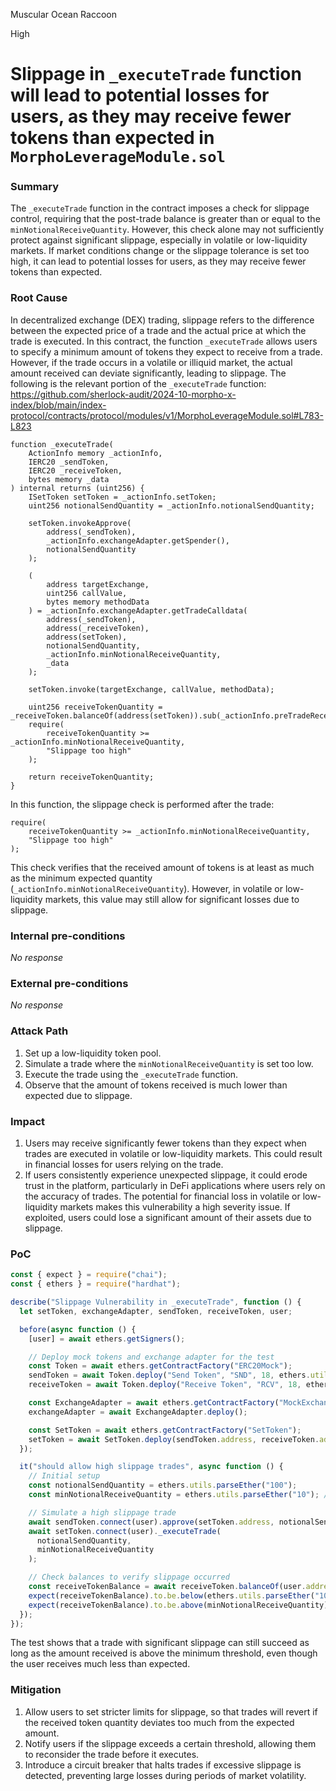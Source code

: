 Muscular Ocean Raccoon

High

# Slippage in `_executeTrade` function will lead to potential losses for users, as they may receive fewer tokens than expected in `MorphoLeverageModule.sol`

### Summary

The `_executeTrade` function in the contract imposes a check for slippage control, requiring that the post-trade balance is greater than or equal to the `minNotionalReceiveQuantity`. However, this check alone may not sufficiently protect against significant slippage, especially in volatile or low-liquidity markets. If market conditions change or the slippage tolerance is set too high, it can lead to potential losses for users, as they may receive fewer tokens than expected.

### Root Cause

In decentralized exchange (DEX) trading, slippage refers to the difference between the expected price of a trade and the actual price at which the trade is executed. In this contract, the function `_executeTrade` allows users to specify a minimum amount of tokens they expect to receive from a trade. However, if the trade occurs in a volatile or illiquid market, the actual amount received can deviate significantly, leading to slippage.
The following is the relevant portion of the `_executeTrade` function:
https://github.com/sherlock-audit/2024-10-morpho-x-index/blob/main/index-protocol/contracts/protocol/modules/v1/MorphoLeverageModule.sol#L783-L823
```solidity
function _executeTrade(
    ActionInfo memory _actionInfo,
    IERC20 _sendToken,
    IERC20 _receiveToken,
    bytes memory _data
) internal returns (uint256) {
    ISetToken setToken = _actionInfo.setToken;
    uint256 notionalSendQuantity = _actionInfo.notionalSendQuantity;

    setToken.invokeApprove(
        address(_sendToken),
        _actionInfo.exchangeAdapter.getSpender(),
        notionalSendQuantity
    );

    (
        address targetExchange,
        uint256 callValue,
        bytes memory methodData
    ) = _actionInfo.exchangeAdapter.getTradeCalldata(
        address(_sendToken),
        address(_receiveToken),
        address(setToken),
        notionalSendQuantity,
        _actionInfo.minNotionalReceiveQuantity,
        _data
    );

    setToken.invoke(targetExchange, callValue, methodData);

    uint256 receiveTokenQuantity = _receiveToken.balanceOf(address(setToken)).sub(_actionInfo.preTradeReceiveTokenBalance);
    require(
        receiveTokenQuantity >= _actionInfo.minNotionalReceiveQuantity,
        "Slippage too high"
    );

    return receiveTokenQuantity;
}
```
In this function, the slippage check is performed after the trade:
```solidity
require(
    receiveTokenQuantity >= _actionInfo.minNotionalReceiveQuantity,
    "Slippage too high"
);
```
This check verifies that the received amount of tokens is at least as much as the minimum expected quantity (`_actionInfo.minNotionalReceiveQuantity`). However, in volatile or low-liquidity markets, this value may still allow for significant losses due to slippage.

### Internal pre-conditions

_No response_

### External pre-conditions

_No response_

### Attack Path

1. Set up a low-liquidity token pool.
2. Simulate a trade where the `minNotionalReceiveQuantity` is set too low.
3. Execute the trade using the `_executeTrade` function.
4. Observe that the amount of tokens received is much lower than expected due to slippage.

### Impact

1. Users may receive significantly fewer tokens than they expect when trades are executed in volatile or low-liquidity markets. This could result in financial losses for users relying on the trade.
2. If users consistently experience unexpected slippage, it could erode trust in the platform, particularly in DeFi applications where users rely on the accuracy of trades.
The potential for financial loss in volatile or low-liquidity markets makes this vulnerability a high severity issue. If exploited, users could lose a significant amount of their assets due to slippage.

### PoC

```javascript
const { expect } = require("chai");
const { ethers } = require("hardhat");

describe("Slippage Vulnerability in _executeTrade", function () {
  let setToken, exchangeAdapter, sendToken, receiveToken, user;

  before(async function () {
    [user] = await ethers.getSigners();

    // Deploy mock tokens and exchange adapter for the test
    const Token = await ethers.getContractFactory("ERC20Mock");
    sendToken = await Token.deploy("Send Token", "SND", 18, ethers.utils.parseEther("1000"));
    receiveToken = await Token.deploy("Receive Token", "RCV", 18, ethers.utils.parseEther("1000"));

    const ExchangeAdapter = await ethers.getContractFactory("MockExchangeAdapter");
    exchangeAdapter = await ExchangeAdapter.deploy();

    const SetToken = await ethers.getContractFactory("SetToken");
    setToken = await SetToken.deploy(sendToken.address, receiveToken.address, exchangeAdapter.address);
  });

  it("should allow high slippage trades", async function () {
    // Initial setup
    const notionalSendQuantity = ethers.utils.parseEther("100");
    const minNotionalReceiveQuantity = ethers.utils.parseEther("10"); // High slippage tolerance

    // Simulate a high slippage trade
    await sendToken.connect(user).approve(setToken.address, notionalSendQuantity);
    await setToken.connect(user)._executeTrade(
      notionalSendQuantity, 
      minNotionalReceiveQuantity
    );

    // Check balances to verify slippage occurred
    const receiveTokenBalance = await receiveToken.balanceOf(user.address);
    expect(receiveTokenBalance).to.be.below(ethers.utils.parseEther("100"));
    expect(receiveTokenBalance).to.be.above(minNotionalReceiveQuantity); // Trade succeeds but with slippage
  });
});
```
The test shows that a trade with significant slippage can still succeed as long as the amount received is above the minimum threshold, even though the user receives much less than expected.

### Mitigation

1. Allow users to set stricter limits for slippage, so that trades will revert if the received token quantity deviates too much from the expected amount.
2. Notify users if the slippage exceeds a certain threshold, allowing them to reconsider the trade before it executes.
3. Introduce a circuit breaker that halts trades if excessive slippage is detected, preventing large losses during periods of market volatility.